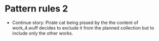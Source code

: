 # Pattern rules 2

* Continue story: Pirate cat being pissed by the the content of work_4.wuff
  decides to exclude it from the planned collection but to include only
  the other works.